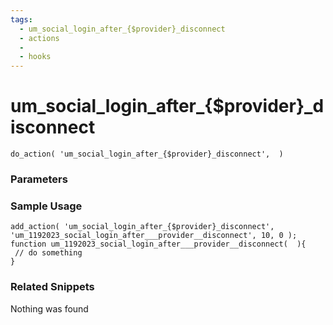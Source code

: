 ```yaml
---
tags: 
  - um_social_login_after_{$provider}_disconnect
  - actions
  - 
  - hooks
---
```

# um\_social\_login\_after\_{$provider}\_disconnect

``` php:no-line-numbers
do_action( 'um_social_login_after_{$provider}_disconnect',  )
```
<div class='hook-sep'></div>

### Parameters

<div class='hook-sep'></div>



### Sample Usage

``` php:no-line-numbers
add_action( 'um_social_login_after_{$provider}_disconnect', 'um_1192023_social_login_after___provider__disconnect', 10, 0 );
function um_1192023_social_login_after___provider__disconnect(  ){
 // do something
}
```
<div class='hook-sep'></div>



### Related Snippets

Nothing was found


